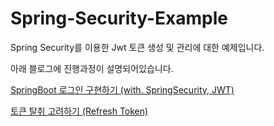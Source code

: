# Spring-Security-Example

Spring Security를 이용한 Jwt 토큰 생성 및 관리에 대한 예제입니다.

아래 블로그에 진행과정이 설명되어있습니다.

[SpringBoot 로그인 구현하기 (with. SpringSecurity, JWT)](https://velog.io/@junho5336/SpringBoot-%EB%A1%9C%EA%B7%B8%EC%9D%B8-%EA%B5%AC%ED%98%84%ED%95%98%EA%B8%B0-with.-SpringSecurity-JWT)

[토큰 탈취 고려하기 (Refresh Token)](https://velog.io/@junho5336/%ED%86%A0%ED%81%B0-%ED%83%88%EC%B7%A8-%EA%B3%A0%EB%A0%A4%ED%95%98%EA%B8%B0-Refresh-Token)
